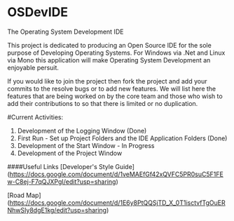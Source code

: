 # OSDevIDE
The Operating System Development IDE

This project is dedicated to producing an Open Source IDE for the sole purpose of Developing Operating Systems. 
For Windows via .Net and Linux via Mono this application will make Operating System Development an enjoyable persuit.

If you would like to join the project then fork the project and add your commits to the resolve bugs or to add new features.
We will list here the features that are being worked on by the core team and those who wish to add their contributions to so that
there is limited or no duplication.

#Current Activities:
1. Development of the Logging Window (Done)
2. First Run - Set up Project Folders and the IDE Application Folders  (Done)
3. Development of the Start Window - In Progress
4. Development of the Project Window 


####Useful Links
[Developer's Style Guide] (https://docs.google.com/document/d/1veMAEfGf42xQVFC5PR0suC5F1FEw-C8ej-F7qQJXPgI/edit?usp=sharing)

[Road Map] (https://docs.google.com/document/d/1E6y8PtQQSjTD_X_0T1isctvfTgOuERNhwSIy8dgE1kg/edit?usp=sharing)
